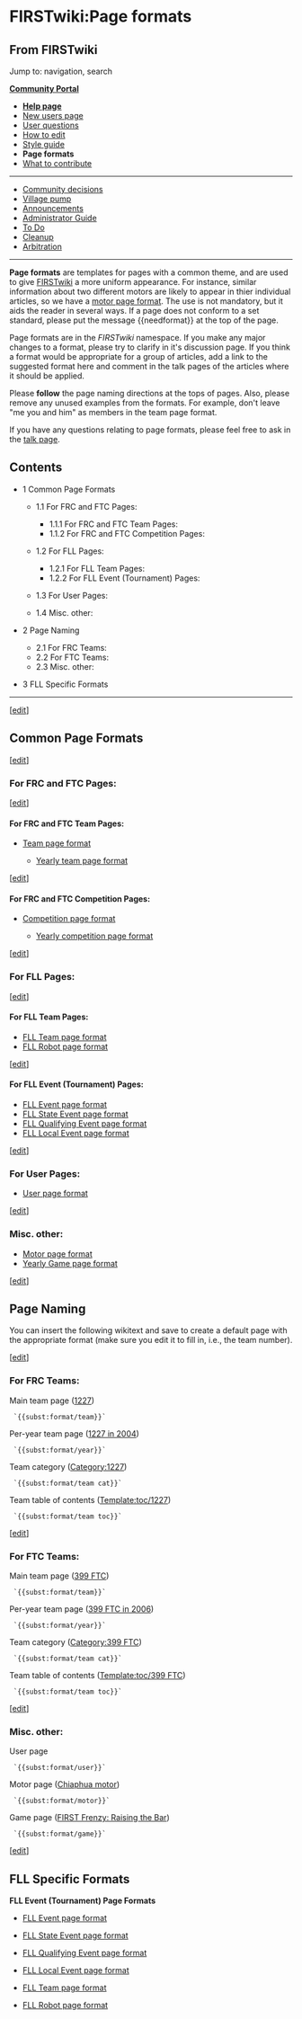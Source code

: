 # FIRSTwiki:Page formats

## From FIRSTwiki

Jump to: navigation, search

**[Community Portal](FIRSTwiki:Community_portal "FIRSTwiki:Community portal")**

- **[Help page](FIRSTwiki:Help "FIRSTwiki:Help")**
- [New users page](FIRSTwiki:New_users_page "FIRSTwiki:New users page")
- [User questions](FIRSTwiki:User_questions "FIRSTwiki:User questions")
- [How to edit](FIRSTwiki:How_does_one_edit_a_page "FIRSTwiki:How does one edit a page")
- [Style guide](FIRSTwiki:Style_guide "FIRSTwiki:Style guide")
- **Page formats**
- [What to contribute](FIRSTwiki:What_to_contribute "FIRSTwiki:What to contribute")

--------------------------------------------------------------------------------

- [Community decisions](FIRSTwiki:Community_decisions "FIRSTwiki:Community decisions")
- [Village pump](FIRSTwiki:Village_pump "FIRSTwiki:Village pump")
- [Announcements](FIRSTwiki:Announcements "FIRSTwiki:Announcements")
- [Administrator Guide](FIRSTwiki:Guide_for_administrators "FIRSTwiki:Guide for administrators")
- [To Do](FIRSTwiki:To_Do "FIRSTwiki:To Do")
- [Cleanup](FIRSTwiki:Cleanup "FIRSTwiki:Cleanup")
- [Arbitration](FIRSTwiki:Arbitration "FIRSTwiki:Arbitration")

--------------------------------------------------------------------------------

**Page formats** are templates for pages with a common theme, and are used to give [FIRSTwiki](FIRSTwiki "FIRSTwiki") a more uniform appearance. For instance, similar information about two different motors are likely to appear in thier individual articles, so we have a [motor page format](FIRSTwiki:Motor_page_format "FIRSTwiki:Motor page format"). The use is not mandatory, but it aids the reader in several ways. If a page does not conform to a set standard, please put the message {{needformat}} at the top of the page.

Page formats are in the _FIRSTwiki_ namespace. If you make any major changes to a format, please try to clarify in it's discussion page. If you think a format would be appropriate for a group of articles, add a link to the suggested format here and comment in the talk pages of the articles where it should be applied.

Please **follow** the page naming directions at the tops of pages. Also, please remove any unused examples from the formats. For example, don't leave "me you and him" as members in the team page format.

If you have any questions relating to page formats, please feel free to ask in the [talk page](FIRSTwiki_talk:Page_formats "FIRSTwiki talk:Page
formats").

## Contents

- 1 Common Page Formats

  - 1.1 For FRC and FTC Pages:

    - 1.1.1 For FRC and FTC Team Pages:
    - 1.1.2 For FRC and FTC Competition Pages:

  - 1.2 For FLL Pages:

    - 1.2.1 For FLL Team Pages:
    - 1.2.2 For FLL Event (Tournament) Pages:

  - 1.3 For User Pages:
  - 1.4 Misc. other:

- 2 Page Naming

  - 2.1 For FRC Teams:
  - 2.2 For FTC Teams:
  - 2.3 Misc. other:

- 3 FLL Specific Formats

--------------------------------------------------------------------------------

[[edit](/index.php?title=FIRSTwiki:Page_formats&action=edit&section=1 "Edit
section: Common Page Formats")]

## Common Page Formats

[[edit](/index.php?title=FIRSTwiki:Page_formats&action=edit&section=2 "Edit
section: For FRC and FTC Pages:")]

### For FRC and FTC Pages:

[[edit](/index.php?title=FIRSTwiki:Page_formats&action=edit&section=3 "Edit
section: For FRC and FTC Team Pages:")]

#### For FRC and FTC Team Pages:

- [Team page format](FIRSTwiki:Team_page_format "FIRSTwiki:Team page format")

  - [Yearly team page format](FIRSTwiki:Yearly_team_page_format "FIRSTwiki:Yearly team page format")

[[edit](/index.php?title=FIRSTwiki:Page_formats&action=edit&section=4 "Edit
section: For FRC and FTC Competition Pages:")]

#### For FRC and FTC Competition Pages:

- [Competition page format](FIRSTwiki:Competition_page_format "FIRSTwiki:Competition page format")

  - [Yearly competition page format](FIRSTwiki:Yearly_competition_page_format "FIRSTwiki:Yearly competition page format")

[[edit](/index.php?title=FIRSTwiki:Page_formats&action=edit&section=5 "Edit
section: For FLL Pages:")]

### For FLL Pages:

[[edit](/index.php?title=FIRSTwiki:Page_formats&action=edit&section=6 "Edit
section: For FLL Team Pages:")]

#### For FLL Team Pages:

- [FLL Team page format](FIRSTwiki:FIRST_LEGO_league_team_page_format "FIRSTwiki:FIRST LEGO league team page format")
- [FLL Robot page format](FIRSTwiki:FIRST_LEGO_league_robot_page_format "FIRSTwiki:FIRST LEGO league robot page format")

[[edit](/index.php?title=FIRSTwiki:Page_formats&action=edit&section=7 "Edit
section: For FLL Event \(Tournament\) Pages:")]

#### For FLL Event (Tournament) Pages:

- [FLL Event page format](FIRSTwiki:FIRST_LEGO_league_event_page_format "FIRSTwiki:FIRST LEGO league event page format")
- [FLL State Event page format](FIRSTwiki:FIRST_LEGO_league_state_tournament_page_format "FIRSTwiki:FIRST LEGO league state tournament page format")
- [FLL Qualifying Event page format](FIRSTwiki:FIRST_LEGO_league_qualifying_tournament_page_format "FIRSTwiki:FIRST LEGO league qualifying tournament page format")
- [FLL Local Event page format](FIRSTwiki:FIRST_LEGO_league_local_tournament_page_format "FIRSTwiki:FIRST LEGO league local tournament page format")

[[edit](/index.php?title=FIRSTwiki:Page_formats&action=edit&section=8 "Edit
section: For User Pages:")]

### For User Pages:

- [User page format](FIRSTwiki:User_page_format "FIRSTwiki:User page format")

[[edit](/index.php?title=FIRSTwiki:Page_formats&action=edit&section=9 "Edit
section: Misc. other:")]

### Misc. other:

- [Motor page format](FIRSTwiki:Motor_page_format "FIRSTwiki:Motor page format")
- [Yearly Game page format](FIRSTwiki:Yearly_Game_page_format "FIRSTwiki:Yearly Game page format")

[[edit](/index.php?title=FIRSTwiki:Page_formats&action=edit&section=10 "Edit
section: Page Naming")]

## Page Naming

You can insert the following wikitext and save to create a default page with the appropriate format (make sure you edit it to fill in, i.e., the team number).

[[edit](/index.php?title=FIRSTwiki:Page_formats&action=edit&section=11 "Edit
section: For FRC Teams:")]

### For FRC Teams:

Main team page ([1227](1227 "1227"))

```
 `{{subst:format/team}}`
```

Per-year team page ([1227 in 2004](1227_in_2004 "1227 in 2004"))

```
 `{{subst:format/year}}`
```

Team category ([Category:1227](Category:1227 "Category:1227"))

```
 `{{subst:format/team cat}}`
```

Team table of contents ([Template:toc/1227](Template:Toc/1227 "Template:Toc/1227"))

```
 `{{subst:format/team toc}}`
```

[[edit](/index.php?title=FIRSTwiki:Page_formats&action=edit&section=12 "Edit
section: For FTC Teams:")]

### For FTC Teams:

Main team page ([399 FTC](399_FTC "399 FTC"))

```
 `{{subst:format/team}}`
```

Per-year team page ([399 FTC in 2006](399_FTC_in_2006 "399 FTC in
2006"))

```
 `{{subst:format/year}}`
```

Team category ([Category:399 FTC](Category:399_FTC "Category:399
FTC"))

```
 `{{subst:format/team cat}}`
```

Team table of contents ([Template:toc/399 FTC](Template:Toc/399_FTC "Template:Toc/399 FTC"))

```
 `{{subst:format/team toc}}`
```

[[edit](/index.php?title=FIRSTwiki:Page_formats&action=edit&section=13 "Edit
section: Misc. other:")]

### Misc. other:

User page

```
 `{{subst:format/user}}`
```

Motor page ([Chiaphua motor](Chiaphua_motor "Chiaphua motor"))

```
 `{{subst:format/motor}}`
```

Game page ([FIRST Frenzy: Raising the Bar](FIRST_Frenzy:_Raising_the_Bar "FIRST Frenzy: Raising the Bar"))

```
 `{{subst:format/game}}`
```

[[edit](/index.php?title=FIRSTwiki:Page_formats&action=edit&section=14 "Edit
section: FLL Specific Formats")]

## FLL Specific Formats

**FLL Event (Tournament) Page Formats**

- [FLL Event page format](FIRSTwiki:FIRST_LEGO_league_event_page_format "FIRSTwiki:FIRST LEGO league event page format")
- [FLL State Event page format](FIRSTwiki:FIRST_LEGO_league_state_tournament_page_format "FIRSTwiki:FIRST LEGO league state tournament page format")
- [FLL Qualifying Event page format](FIRSTwiki:FIRST_LEGO_league_qualifying_tournament_page_format "FIRSTwiki:FIRST LEGO league qualifying tournament page format")
- [FLL Local Event page format](FIRSTwiki:FIRST_LEGO_league_local_tournament_page_format "FIRSTwiki:FIRST LEGO league local tournament page format")

- [FLL Team page format](FIRSTwiki:FIRST_LEGO_league_team_page_format "FIRSTwiki:FIRST LEGO league team page format")

- [FLL Robot page format](FIRSTwiki:FIRST_LEGO_league_robot_page_format "FIRSTwiki:FIRST LEGO league robot page format")
